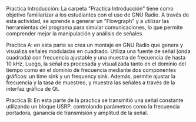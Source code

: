 Practica Introducción:
La carpeta "Practica Introducción" tiene como objetivo familiarizar a los estudiantes con el uso de GNU Radio. A través de esta actividad, se aprende a generar un "Flowgraph" y a utilizar las herramientas del programa para simular comunicaciones, lo que permite comprender mejor la manipulación y análisis de señales.

Practica A:
en esta parte se crea un montaje en GNU Radio que genera y visualiza señales moduladas en cuadrado. Utiliza una fuente de señal (onda cuadrada) con frecuencia ajustable y una muestra de frecuencia de hasta 10 kHz. Luego, la señal es procesada y visualizada tanto en el dominio del tiempo como en el dominio de frecuencia mediante dos componentes gráficos: un time sink y un frequency sink. Además, permite ajustar la frecuencia y la tasa de muestreo, y muestra las señales a través de la interfaz gráfica de Qt.


Practica B:
En esta parte de la practica se transmitió una señal constante utilizando un bloque USRP. controlando parámetros como la frecuencia portadora, ganancia de transmisión y amplitud de la señal.


